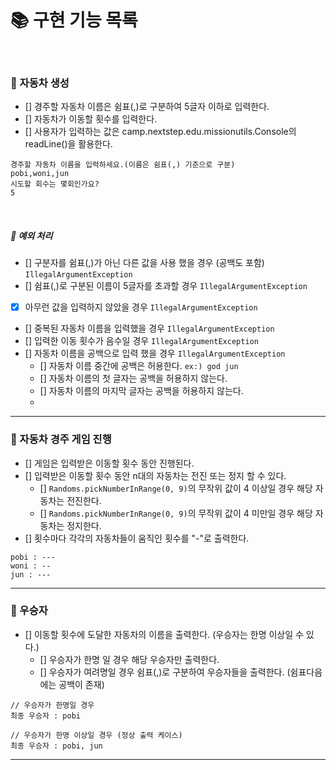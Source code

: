 # 📚 구현 기능 목록
<br>

### 📌 자동차 생성
- [] 경주할 자동차 이름은 쉼표(,)로 구분하여 5글자 이하로 입력한다.
- [] 자동차가 이동할 횟수를 입력한다.
- [] 사용자가 입력하는 값은 camp.nextstep.edu.missionutils.Console의 readLine()을 활용한다.
```agsl
경주할 자동차 이름을 입력하세요.(이름은 쉼표(,) 기준으로 구분)
pobi,woni,jun
시도할 회수는 몇회인가요?
5
```

<br>

##### 🚫 예외 처리
- [] 구분자를 쉼표(,)가 아닌 다른 값을 사용 했을 경우 (공백도 포함) ``IllegalArgumentException``
- [] 쉼표(,)로 구분된 이름이 5글자를 초과할 경우 ``IllegalArgumentException``
- [x] 아무런 값을 입력하지 않았을 경우 ``IllegalArgumentException``
- [] 중복된 자동차 이름을 입력했을 경우 ``IllegalArgumentException``
- [] 입력한 이동 횟수가 음수일 경우 ``IllegalArgumentException``
- [] 자동차 이름을 공백으로 입력 했을 경우 ``IllegalArgumentException``
  - [] 자동차 이름 중간에 공백은 허용한다. ```ex:) god jun```
  - [] 자동차 이름의 첫 글자는 공백을 허용하지 않는다.
  - [] 자동차 이름의 마지막 글자는 공백을 허용하지 않는다.
  - 
---
### 📌 자동차 경주 게임 진행
- [] 게임은 입력받은 이동할 횟수 동안 진행된다.
- [] 입력받은 이동할 횟수 동안 n대의 자동차는 전진 또는 정지 할 수 있다.
  - [] ```Randoms.pickNumberInRange(0, 9)```의 무작위 값이 4 이상일 경우 해당 자동차는 전진한다.
  - [] ```Randoms.pickNumberInRange(0, 9)```의 무작위 값이 4 미만일 경우 해당 자동차는 정지한다.
- [] 횟수마다 각각의 자동차들이 움직인 횟수를 "-"로 출력한다.
```agsl
pobi : ---
woni : --
jun : ---
```

---
### 📌 우승자
- [] 이동할 횟수에 도달한 자동차의 이름을 출력한다. (우승자는 한명 이상일 수 있다.)
  - [] 우승자가 한명 일 경우 해당 우승자만 출력한다.
  - [] 우승자가 여려명일 경우 쉼표(,)로 구분하여 우승자들을 출력한다. (쉼표다음에는 공백이 존재)
```agsl
// 우승자가 한명일 경우
최종 우승자 : pobi

// 우승자가 한명 이상일 경우 (정상 출력 케이스)
최종 우승자 : pobi, jun
```
---